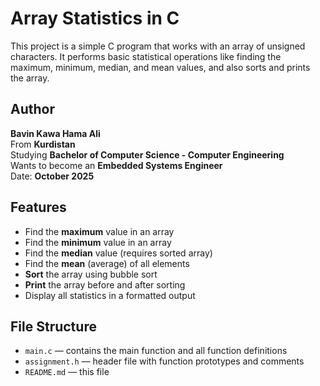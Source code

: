 # Array Statistics in C

This project is a simple C program that works with an array of unsigned characters. It performs basic statistical operations like finding the maximum, minimum, median, and mean values, and also sorts and prints the array.

## Author

**Bavin Kawa Hama Ali**  
From **Kurdistan**  
Studying **Bachelor of Computer Science - Computer Engineering**  
Wants to become an **Embedded Systems Engineer**  
Date: **October 2025**

## Features

- Find the **maximum** value in an array
- Find the **minimum** value in an array
- Find the **median** value (requires sorted array)
- Find the **mean** (average) of all elements
- **Sort** the array using bubble sort
- **Print** the array before and after sorting
- Display all statistics in a formatted output

## File Structure

- `main.c` — contains the main function and all function definitions
- `assignment.h` — header file with function prototypes and comments
- `README.md` — this file

